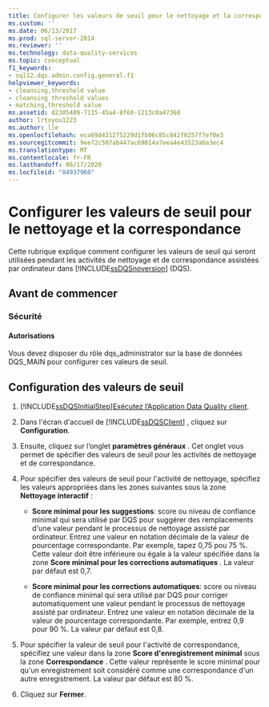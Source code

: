 ```yaml
---
title: Configurer les valeurs de seuil pour le nettoyage et la correspondance | Microsoft Docs
ms.custom: ''
ms.date: 06/13/2017
ms.prod: sql-server-2014
ms.reviewer: ''
ms.technology: data-quality-services
ms.topic: conceptual
f1_keywords:
- sql12.dqs.admin.config.general.f1
helpviewer_keywords:
- cleansing,threshold value
- cleansing threshold values
- matching,threshold value
ms.assetid: d2305409-7115-45a4-8f60-1213c0a47368
author: lrtoyou1223
ms.author: lle
ms.openlocfilehash: eca69d431275229d1fb06c85c842f0257f7ef0e3
ms.sourcegitcommit: 9ee72c507ab447ac69014a7eea4e43523a0a3ec4
ms.translationtype: MT
ms.contentlocale: fr-FR
ms.lasthandoff: 06/17/2020
ms.locfileid: "84937960"
---
```

# <a name="configure-threshold-values-for-cleansing-and-matching"></a>Configurer les valeurs de seuil pour le nettoyage et la correspondance
  Cette rubrique explique comment configurer les valeurs de seuil qui seront utilisées pendant les activités de nettoyage et de correspondance assistées par ordinateur dans [!INCLUDE[ssDQSnoversion](../includes/ssdqsnoversion-md.md)] (DQS).  
  
##  <a name="before-you-begin"></a><a name="BeforeYouBegin"></a> Avant de commencer  
  
###  <a name="security"></a><a name="Security"></a> Sécurité  
  
####  <a name="permissions"></a><a name="Permissions"></a> Autorisations  
 Vous devez disposer du rôle dqs_administrator sur la base de données DQS_MAIN pour configurer ces valeurs de seuil.  
  
##  <a name="configuring-the-threshold-values"></a><a name="Configure"></a> Configuration des valeurs de seuil  
  
1.  [!INCLUDE[ssDQSInitialStep](../includes/ssdqsinitialstep-md.md)][Exécutez l’Application Data Quality client](../../2014/data-quality-services/run-the-data-quality-client-application.md).  
  
2.  Dans l'écran d'accueil de [!INCLUDE[ssDQSClient](../includes/ssdqsclient-md.md)] , cliquez sur **Configuration**.  
  
3.  Ensuite, cliquez sur l’onglet **paramètres généraux** . Cet onglet vous permet de spécifier des valeurs de seuil pour les activités de nettoyage et de correspondance.  
  
4.  Pour spécifier des valeurs de seuil pour l'activité de nettoyage, spécifiez les valeurs appropriées dans les zones suivantes sous la zone **Nettoyage interactif** :  
  
    -   **Score minimal pour les suggestions**: score ou niveau de confiance minimal qui sera utilisé par DQS pour suggérer des remplacements d'une valeur pendant le processus de nettoyage assisté par ordinateur. Entrez une valeur en notation décimale de la valeur de pourcentage correspondante. Par exemple, tapez 0,75 pou 75 %. Cette valeur doit être inférieure ou égale à la valeur spécifiée dans la zone **Score minimal pour les corrections automatiques** . La valeur par défaut est 0,7.  
  
    -   **Score minimal pour les corrections automatiques**: score ou niveau de confiance minimal qui sera utilisé par DQS pour corriger automatiquement une valeur pendant le processus de nettoyage assisté par ordinateur. Entrez une valeur en notation décimale de la valeur de pourcentage correspondante. Par exemple, entrez 0,9 pour 90 %. La valeur par défaut est 0,8.  
  
5.  Pour spécifier la valeur de seuil pour l'activité de correspondance, spécifiez une valeur dans la zone **Score d'enregistrement minimal** sous la zone **Correspondance** . Cette valeur représente le score minimal pour qu'un enregistrement soit considéré comme une correspondance d'un autre enregistrement. La valeur par défaut est 80 %.  
  
6.  Cliquez sur **Fermer**.  
  
  
